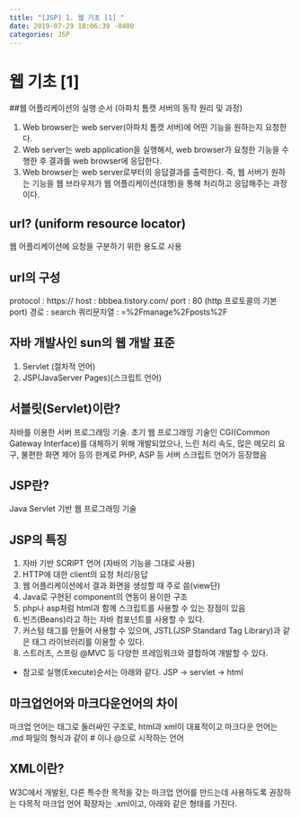 ```yaml
---
title: "[JSP] 1. 웹 기초 [1] "
date: 2019-07-29 18:06:39 -0400
categories: JSP
---
```


# 웹 기초 [1]

##웹 어플리케이션의 실행 순서
(아파치 톰캣 서버의 동작 원리 및 과정)

1. Web browser는 web server(아파치 톰캣 서버)에 어떤 기능을 원하는지 요청한다.
2. Web server는 web application을 실행해서, web browser가 요청한 기능을 수행한 후 결과를 web browser에 응답한다.
3. Web browser는 web server로부터의 응답결과를 출력한다.
즉, 웹 서버가 원하는 기능을 웹 브라우저가 웹 어플리케이션(대행)을 통해 처리하고 응답해주는 과정이다.


## url? (uniform resource locator)
웹 어플리케이션에 요청을 구분하기 위한 용도로 사용

## url의 구성
protocol : https:// 
host : bbbea.tistory.com/ 
port : 80 (http 프로토콜의 기본 port) 
경로 : search 
쿼리문자열 : =%2Fmanage%2Fposts%2F




## 자바 개발사인 sun의 웹 개발 표준
1. Servlet (절차적 언어)
2. JSP(JavaServer Pages)(스크립트 언어)



## 서블릿(Servlet)이란?
자바를 이용한 서버 프로그래밍 기술. 초기 웹 프로그래밍 기술인 CGI(Common Gateway Interface)를 대체하기 위해 개발되었으나, 느린 처리 속도, 많은 메모리 요구, 불편한 화면 제어 등의 한계로 PHP, ASP 등 서버 스크립트 언어가 등장했음



## JSP란?
Java Servlet 기반 웹 프로그래밍 기술


## JSP의 특징
1. 자바 기반 SCRIPT 언어 (자바의 기능을 그대로 사용)
2. HTTP에 대한 client의 요청 처리/응답
3. 웹 어플리케이션에서 결과 화면을 생성할 때 주로 씀(view단)
4. Java로 구현된 component의 연동이 용이한 구조
5. php나 asp처럼 html과 함께 스크립트를 사용할 수 있는 장점이 있음
6. 빈즈(Beans)라고 하는 자바 컴포넌트를 사용할 수 있다.
7. 커스텀 태그를 만들어 사용할 수 있으며, JSTL(JSP Standard Tag Library)과 같은 태그 라이브러리를 이용할 수 있다.
8. 스트러츠, 스프링 @MVC 등 다양한 프레임워크와 결합하여 개발할 수 있다.
- 참고로 실행(Execute)순서는 아래와 같다.
JSP -> servlet -> html


## 마크업언어와 마크다운언어의 차이

마크업 언어는 태그로 둘러싸인 구조로, html과 xml이 대표적이고
마크다운 언어는 .md 파일의 형식과 같이 # 이나 @으로 시작하는 언어



## XML이란?
W3C에서 개발된, 다른 특수한 목적을 갖는 마크업 언어를 만드는데 사용하도록 권장하는 다목적 마크업 언어
확장자는 .xml이고, 아래와 같은 형태를 가진다.





